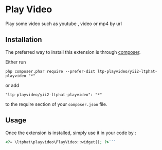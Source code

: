 Play Video
==========
Play some video such as youtube , video or mp4 by url

Installation
------------

The preferred way to install this extension is through [composer](http://getcomposer.org/download/).

Either run

```
php composer.phar require --prefer-dist ltp-playvideo/yii2-ltphat-playvideo "*"
```

or add

```
"ltp-playvideo/yii2-ltphat-playvideo": "*"
```

to the require section of your `composer.json` file.


Usage
-----

Once the extension is installed, simply use it in your code by  :

```php
<?= \ltphat\playvideo\PlayVideo::widget(); ?>```